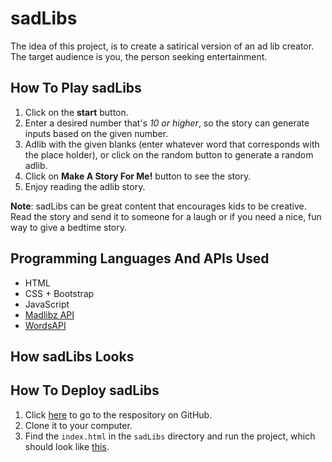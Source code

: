 # sadLibs
The idea of this project, is to create a satirical version of an ad lib creator. The target audience is you, the person seeking entertainment. 

## How To Play sadLibs
1. Click on the __start__ button.
2. Enter a desired number that's _10 or higher_, so the story can generate inputs based on the given number.
3. Adlib with the given blanks (enter whatever word that corresponds with the place holder), or click on the random button to generate a random adlib.
4. Click on __Make A Story For Me!__ button to see the story.
5. Enjoy reading the adlib story.

**Note**: sadLibs can be great content that encourages kids to be creative. Read the story and send it to someone for a laugh or if you need a nice, fun way to give a bedtime story. 

## Programming Languages And APIs Used
* HTML
* CSS + Bootstrap
* JavaScript
* [Madlibz API](https://madlibz.herokuapp.com/api)
* [WordsAPI](https://www.wordsapi.com/docs/#introduction)

## How sadLibs Looks


## How To Deploy sadLibs
1. Click [here](https://github.com/mike-gonz0/sadLibs) to go to the respository on GitHub.
2. Clone it to your computer.
3. Find the `index.html` in the `sadLibs` directory and run the project, which should look like [this](https://mike-gonz0.github.io/sadLibs/).